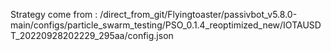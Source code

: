 Strategy come from : /direct_from_git/Flyingtoaster/passivbot_v5.8.0-main/configs/particle_swarm_testing/PSO_0.1.4_reoptimized_new/IOTAUSDT_20220928202229_295aa/config.json